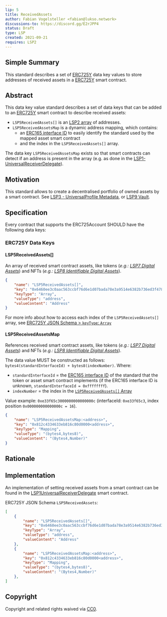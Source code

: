 ```yaml
---
lip: 5
title: ReceivedAssets
author: Fabian Vogelsteller <fabian@lukso.network> 
discussions-to: https://discord.gg/E2rJPP4
status: Draft
type: LSP
created: 2021-09-21
requires: LSP2
---
```


## Simple Summary
This standard describes a set of [ERC725Y](https://github.com/ethereum/EIPs/blob/master/EIPS/eip-725.md) data key values to store addresses of received assets in a [ERC725Y](https://github.com/ethereum/EIPs/blob/master/EIPS/eip-725.md) smart contract.

## Abstract
This data key value standard describes a set of data keys that can be added to an [ERC725Y](https://github.com/ethereum/EIPs/blob/master/EIPS/eip-725.md) smart contract to describe received assets:

- `LSP5ReceivedAssets[]` is an [LSP2 array](./LSP-2-ERC725YJSONSchema.md) of addresses.
- `LSP5ReceivedAssetsMap` is a dynamic address mapping, which contains:
  - an [ERC165 interface ID](https://eips.ethereum.org/EIPS/eip-165) to easily identify the standard used by the mapped asset smart contract
  - and the index in the `LSP5ReceivedAssets[]` array.

The data key `LSP5ReceivedAssetsMap` exists so that smart contracts can detect if an address is present in the array (e.g. as done in the  [LSP1-UniversalReceiverDelegate](./LSP-1-UniversalReceiver.md)).

## Motivation
This standard allows to create a decentralised portfolio of owned assets by a smart contract. See [LSP3 - UniversalProfile Metadata](./LSP-3-UniversalProfile-Metadata.md), or [LSP9 Vault](./LSP-9-Vault.md).

## Specification

Every contract that supports the ERC725Account SHOULD have the following data keys:

### ERC725Y Data Keys


#### LSP5ReceivedAssets[]

An array of received smart contract assets, like tokens (_e.g.: [LSP7 Digital Assets](./LSP-7-DigitalAsset)_) and NFTs (_e.g.: [LSP8 Identifiable Digital Assets](./LSP-8-IdentifiableDigitalAsset)_).


```json
{
    "name": "LSP5ReceivedAssets[]",
    "key": "0x6460ee3c0aac563ccbf76d6e1d07bada78e3a9514e6382b736ed3f478ab7b90b",
    "keyType": "Array",
    "valueType": "address",
    "valueContent": "Address"
}
```

For more info about how to access each index of the `LSP5ReceivedAssets[]` array, see [ERC725Y JSON Schema > `keyType`: `Array`](https://github.com/lukso-network/LIPs/blob/master/LSPs/LSP-2-ERC725YJSONSchema.md#array)

#### LSP5ReceivedAssetsMap

References received smart contract assets, like tokens (_e.g.: [LSP7 Digital Assets](./LSP-7-DigitalAsset)_) and NFTs (_e.g.: [LSP8 Identifiable Digital Assets](./LSP-8-IdentifiableDigitalAsset)_).

The data value MUST be constructed as follows: `bytes4(standardInterfaceId) + bytes8(indexNumber)`. Where:
- `standardInterfaceId` = the [ERC165 interface ID](https://eips.ethereum.org/EIPS/eip-165) of the standard that the token or asset smart contract implements (if the ERC165 interface ID is unknown, `standardInterfaceId = 0xffffffff`).
- `indexNumber` = the index in the [`LSP5ReceivedAssets[]` Array](#lsp5receivedassets)

Value example: `0xe33f65c3000000000000000c` (interfaceId: `0xe33f65c3`, index position `0x000000000000000c = 16`).

```json
{
    "name": "LSP5ReceivedAssetsMap:<address>",
    "key": "0x812c4334633eb816c80d0000<address>",
    "keyType": "Mapping",
    "valueType": "(bytes4,bytes8)",
    "valueContent": "(Bytes4,Number)"
}
```

## Rationale

## Implementation

An implementation of setting received assets from a smart contract can be found in the [LSP1UniversalReceiverDelegate](https://github.com/lukso-network/lsp-universalprofile-smart-contracts/blob/main/contracts/LSP1UniversalReceiver/LSP1UniversalReceiverDelegateUP/LSP1UniversalReceiverDelegateUP.sol) smart contract.

ERC725Y JSON Schema `LSP5ReceivedAssets`:
```json
[
    {
        "name": "LSP5ReceivedAssets[]",
        "key": "0x6460ee3c0aac563ccbf76d6e1d07bada78e3a9514e6382b736ed3f478ab7b90b",
        "keyType": "Array",
        "valueType": "address",
        "valueContent": "Address"
    },
    {
        "name": "LSP5ReceivedAssetsMap:<address>",
        "key": "0x812c4334633eb816c80d0000<address>",
        "keyType": "Mapping",
        "valueType": "(bytes4,bytes8)",
        "valueContent": "(Bytes4,Number)"
    },
]
```

## Copyright
Copyright and related rights waived via [CC0](https://creativecommons.org/publicdomain/zero/1.0/).

